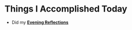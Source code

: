 # Things I Accomplished Today

- Did my **[Evening Reflections](../../routines/evening-reflections.md)**

